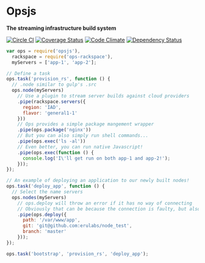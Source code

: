 # Opsjs
**The streaming infrastructure build system**

[![Circle CI](https://circleci.com/gh/erulabs/opsjs/tree/master.png?style=shield)](https://circleci.com/gh/erulabs/opsjs/tree/master) [![Coverage Status](https://coveralls.io/repos/erulabs/opsjs/badge.svg?branch=master)](https://coveralls.io/r/erulabs/opsjs?branch=master) [![Code Climate](https://codeclimate.com/github/erulabs/opsjs/badges/gpa.svg)](https://codeclimate.com/github/erulabs/opsjs) [![Dependency Status](https://gemnasium.com/erulabs/opsjs.svg)](https://gemnasium.com/erulabs/opsjs)

```javascript
var ops = require('opsjs'),
  rackspace = require('ops-rackspace'),
  myServers = ['app-1', 'app-2'];

// Define a task
ops.task('provision_rs', function () {
  // .node similar to gulp's .src
  ops.node(myServers)
    // Use a plugin to stream server builds against cloud providers
    .pipe(rackspace.servers({
      region: 'IAD',
      flavor: 'general1-1'
    }))
    // Ops provides a simple package mangement wrapper
    .pipe(ops.package('nginx'))
    // But you can also simply run shell commands...
    .pipe(ops.exec('ls -al'))
    // Even better, you can run native Javascript!
    .pipe(ops.exec(function () {
      console.log('I\'ll get run on both app-1 and app-2!');
    }));
});

// An example of deploying an application to our newly built nodes!
ops.task('deploy_app', function () {
  // Select the name servers
  ops.nodes(myServers)
    // ops.deploy will throw an error if it has no way of connecting
    // Obviously that can be because the connection is faulty, but also if the node hasnt been provisioned yet.
    .pipe(ops.deploy({
      path: '/var/www/app',
      git: 'git@github.com:erulabs/node_test',
      branch: 'master'
    }));
});

ops.task('bootstrap', 'provision_rs', 'deploy_app');
```
